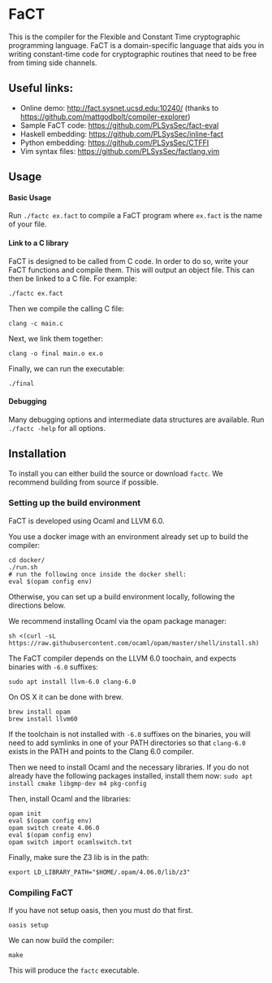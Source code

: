 
# FaCT

This is the compiler for the Flexible and Constant Time cryptographic programming language.
FaCT is a domain-specific language that aids you in writing constant-time code for cryptographic routines
that need to be free from timing side channels.

## Useful links:

- Online demo: http://fact.sysnet.ucsd.edu:10240/ (thanks to https://github.com/mattgodbolt/compiler-explorer)
- Sample FaCT code: https://github.com/PLSysSec/fact-eval
- Haskell embedding: https://github.com/PLSysSec/inline-fact
- Python embedding: https://github.com/PLSysSec/CTFFI
- Vim syntax files: https://github.com/PLSysSec/factlang.vim

## Usage

#### Basic Usage

Run ```./factc ex.fact``` to compile a FaCT program where ```ex.fact``` is the name of your file.

#### Link to a C library

FaCT is designed to be called from C code. In order to do so, write your FaCT functions and compile them. This will output an object file. This can then be linked to a C file. For example:

```./factc ex.fact```

Then we compile the calling C file:

```
clang -c main.c
```

Next, we link them together:

```clang -o final main.o ex.o```

Finally, we can run the executable:

```./final```

#### Debugging

Many debugging options and intermediate data structures are available. Run ```./factc -help``` for all options.

## Installation

To install you can either build the source or download ```factc```. We recommend building from source if possible.

### Setting up the build environment

FaCT is developed using Ocaml and LLVM 6.0.

You use a docker image with an environment already set up to build the compiler:

```
cd docker/
./run.sh
# run the following once inside the docker shell:
eval $(opam config env)
```

Otherwise, you can set up a build environment locally, following the directions below.

We recommend installing Ocaml via the opam package manager:

```sh <(curl -sL https://raw.githubusercontent.com/ocaml/opam/master/shell/install.sh)```

The FaCT compiler depends on the LLVM 6.0 toochain,
and expects binaries with `-6.0` suffixes:

```sudo apt install llvm-6.0 clang-6.0```

On OS X it can be done with brew.

```
brew install opam
brew install llvm60
```

If the toolchain is not installed with `-6.0` suffixes on the binaries,
you will need to add symlinks in one of your PATH directories so
that `clang-6.0` exists in the PATH and points to the Clang 6.0 compiler.

Then we need to install Ocaml and the necessary libraries.
If you do not already have the following packages installed, install them now:
```sudo apt install cmake libgmp-dev m4 pkg-config```

Then, install Ocaml and the libraries:

```
opam init
eval $(opam config env)
opam switch create 4.06.0
eval $(opam config env)
opam switch import ocamlswitch.txt
```

Finally, make sure the Z3 lib is in the path:

```export LD_LIBRARY_PATH="$HOME/.opam/4.06.0/lib/z3"```

### Compiling FaCT

If you have not setup oasis, then you must do that first.

```oasis setup```

We can now build the compiler:

```make```

This will produce the ```factc``` executable.
